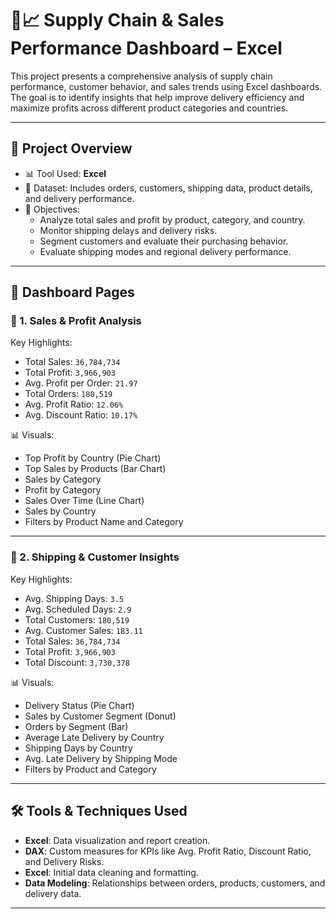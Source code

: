 # 🚚📈 Supply Chain & Sales Performance Dashboard – Excel

This project presents a comprehensive analysis of supply chain performance, customer behavior, and sales trends using Excel dashboards. The goal is to identify insights that help improve delivery efficiency and maximize profits across different product categories and countries.

---

## 🧾 Project Overview

- 📊 Tool Used: **Excel**
- 📂 Dataset: Includes orders, customers, shipping data, product details, and delivery performance.
- 🧠 Objectives:
  - Analyze total sales and profit by product, category, and country.
  - Monitor shipping delays and delivery risks.
  - Segment customers and evaluate their purchasing behavior.
  - Evaluate shipping modes and regional delivery performance.

---

## 🧠 Dashboard Pages

### 📄 1. **Sales & Profit Analysis**
Key Highlights:
- Total Sales: `36,784,734`
- Total Profit: `3,966,903`
- Avg. Profit per Order: `21.97`
- Total Orders: `180,519`
- Avg. Profit Ratio: `12.06%`
- Avg. Discount Ratio: `10.17%`

📊 Visuals:
- Top Profit by Country (Pie Chart)
- Top Sales by Products (Bar Chart)
- Sales by Category
- Profit by Category
- Sales Over Time (Line Chart)
- Sales by Country
- Filters by Product Name and Category

---

### 📄 2. **Shipping & Customer Insights**
Key Highlights:
- Avg. Shipping Days: `3.5`
- Avg. Scheduled Days: `2.9`
- Total Customers: `180,519`
- Avg. Customer Sales: `183.11`
- Total Sales: `36,784,734`
- Total Profit: `3,966,903`
- Total Discount: `3,730,378`

📊 Visuals:
- Delivery Status (Pie Chart)
- Sales by Customer Segment (Donut)
- Orders by Segment (Bar)
- Average Late Delivery by Country
- Shipping Days by Country
- Avg. Late Delivery by Shipping Mode
- Filters by Product and Category

---

## 🛠 Tools & Techniques Used

- **Excel**: Data visualization and report creation.
- **DAX**: Custom measures for KPIs like Avg. Profit Ratio, Discount Ratio, and Delivery Risks.
- **Excel**: Initial data cleaning and formatting.
- **Data Modeling**: Relationships between orders, products, customers, and delivery data.

---
